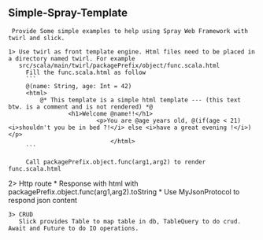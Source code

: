 

## Simple-Spray-Template

	 Provide Some simple examples to help using Spray Web Framework with twirl and slick.

	1> Use twirl as front template engine. Html files need to be placed in a directory named twirl. For example
	   src/scala/main/twirl/packagePrefix/object/func.scala.html 
		 Fill the func.scala.html as follow
		 ```
		 @(name: String, age: Int = 42)
		 <html>
		     @* This template is a simple html template --- (this text btw. is a comment and is not rendered) *@
				     <h1>Welcome @name!!</h1>
						     <p>You are @age years old, @(if(age < 21) <i>shouldn't you be in bed ?!</i> else <i>have a great evening !</i>)</p>
								 </html>
		 ```

		 Call packagePrefix.object.func(arg1,arg2) to render func.scala.html

  2> Http route
	   *  Response with html with packagePrefix.object.func(arg1,arg2).toString
		 *  Use MyJsonProtocol to respond json content
		 
	3> CRUD 
	   Slick provides Table to map table in db, TableQuery to do crud. Await and Future to do IO operations.
		 
		  
	   
